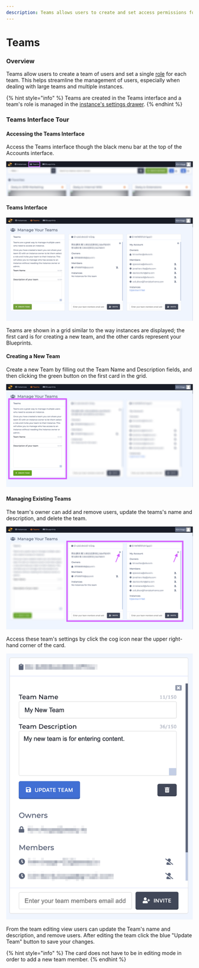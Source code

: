 ```yaml
---
description: Teams allows users to create and set access permissions for groups of users.
---
```


# Teams

### Overview

Teams allow users to create a team of users and set a single [role](https://zesty.org/content-instance/roles-and-permissions) for each team. This helps streamline the management of users, especially when dealing with large teams and multiple instances. 

{% hint style="info" %}
Teams are created in the Teams interface and a team's role is managed in the [instance's settings drawer](https://zesty.org/glossary#instance-settings-drawer).
{% endhint %}

### Teams Interface Tour

#### Accessing the Teams Interface

Access the Teams interface though the black menu bar at the top of the Accounts interface. 

![Access Blueprints from the Accounts menu bar.](../../.gitbook/assets/teams-interface-access.png)

#### Teams Interface

![The Teams interface allows users to manager their teams.](../../.gitbook/assets/teams-interface.png)

Teams are shown in a grid similar to the way instances are displayed; the first card is for creating a new team, and the other cards represent your Blueprints. 

#### Creating a New Team

Create a new Team by filling out the Team Name and Description fields, and then clicking the green button on the first card in the grid.

![Use the first card in the grid to create a new team.](../../.gitbook/assets/teams-interface-create-new.png)

#### Managing Existing Teams

The team's owner can add and remove users, update the teams's name and description, and delete the team. 

![Access teams&apos; settings by clicking the cog icon.](../../.gitbook/assets/teams-interface-edit-teams.png)

Access these team's settings by click the cog icon near the upper right-hand corner of the card.

![Team editing view.](../../.gitbook/assets/team-edit-view.png)

From the team editing view users can update the Team's name and description, and remove users. After editing the team click the blue "Update Team" button to save your changes. 

{% hint style="info" %}
The card does not have to be in editing mode in order to add a new team member. 
{% endhint %}

